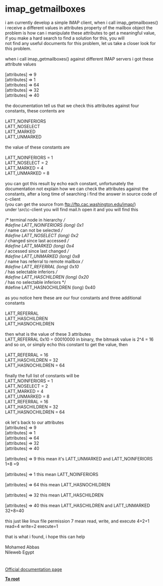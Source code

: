 # imap_getmailboxes



i am currently develop a simple IMAP client, when i call imap_getmailboxes() i receive a different values in attributes property of the mailbox object the problem is how can i manipulate these attributes to get a meaningful value,<br>if you make a hard search to find a solution for this, you will<br>not find any useful documents for this problem, let us take a closer look for this problem.<br><br>when i call imap_getmailboxes() against different IMAP servers i got these attribute values<br><br>[attributes] =&gt; 9<br>[attributes] =&gt; 1<br>[attributes] =&gt; 64<br>[attributes] =&gt; 32<br>[attributes] =&gt; 40 <br><br>the documentation tell us that we check this attributes against four constants, these contents are<br><br>LATT_NOINFERIORS <br>LATT_NOSELECT <br>LATT_MARKED<br>LATT_UNMARKED<br><br>the value of these constants are <br><br>LATT_NOINFERIORS = 1<br>LATT_NOSELECT = 2<br>LATT_MARKED = 4<br>LATT_UNMARKED = 8<br><br>you can got this result by echo each constant, unfortunately the documentation not explain how we can check the attributes against the constants, after a long time of searching i find the answer in source code of c-client <br>(you can get the source from ftp://ftp.cac.washington.edu/imap/)<br>under \src\c-client you will find mail.h open it and you will find this<br><br>                               /* terminal node in hierarchy */<br>#define LATT_NOINFERIORS (long) 0x1<br>                /* name can not be selected */<br>#define LATT_NOSELECT (long) 0x2<br>                /* changed since last accessed */<br>#define LATT_MARKED (long) 0x4<br>                /* accessed since last changed */<br>#define LATT_UNMARKED (long) 0x8<br>                /* name has referral to remote mailbox */<br>#define LATT_REFERRAL (long) 0x10<br>                /* has selectable inferiors */<br>#define LATT_HASCHILDREN (long) 0x20<br>                /* has no selectable inferiors */<br>#define LATT_HASNOCHILDREN (long) 0x40<br><br>as you notice here these are our four constants and three additional constants <br><br>LATT_REFERRAL<br>LATT_HASCHILDREN<br>LATT_HASNOCHILDREN<br><br>then what is the value of these 3 attributes <br>LATT_REFERRAL 0x10 = 00010000 in binary, the bitmask value is 2^4 = 16 and so on, or simply echo this constant to get the value, then<br><br>LATT_REFERRAL = 16<br>LATT_HASCHILDREN = 32<br>LATT_HASNOCHILDREN = 64<br><br>finally the full list of constants will be<br>LATT_NOINFERIORS = 1<br>LATT_NOSELECT = 2<br>LATT_MARKED = 4<br>LATT_UNMARKED = 8<br>LATT_REFERRAL = 16<br>LATT_HASCHILDREN = 32<br>LATT_HASNOCHILDREN = 64<br><br>ok let&apos;s back to our attributes <br>[attributes] =&gt; 9<br>[attributes] =&gt; 1<br>[attributes] =&gt; 64<br>[attributes] =&gt; 32<br>[attributes] =&gt; 40 <br><br>[attributes] =&gt; 9 this mean it&apos;s LATT_UNMARKED and LATT_NOINFERIORS 1+8 =9<br><br>[attributes] =&gt; 1 this mean LATT_NOINFERIORS<br><br>[attributes] =&gt; 64 this mean LATT_HASNOCHILDREN<br><br>[attributes] =&gt; 32 this mean LATT_HASCHILDREN <br><br>[attributes] =&gt; 40 this mean LATT_HASCHILDREN and LATT_UNMARKED 32+8=40<br><br>this just like linux file permission 7 mean read, write, and execute 4+2+1 read=4 write=2 execute=1<br><br>that is what i found, i hope this can help <br><br>Mohamed Abbas<br>Nileweb Egypt  

#

[Official documentation page](https://www.php.net/manual/en/function.imap-getmailboxes.php)

**[To root](/README.md)**